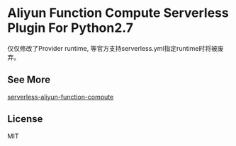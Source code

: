 # Aliyun Function Compute Serverless Plugin For Python2.7

仅仅修改了Provider runtime, 等官方支持serverless.yml指定runtime时将被废弃。

## See More
[serverless-aliyun-function-compute](https://github.com/aliyun/serverless-aliyun-function-compute)

## License

MIT
